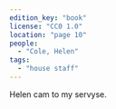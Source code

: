 ```yaml
---
edition_key: "book"
license: "CC0 1.0"
location: "page 10"
people:
  - "Cole, Helen"
tags:
  - "house staff"
---
```

Helen cam to my servyse.
